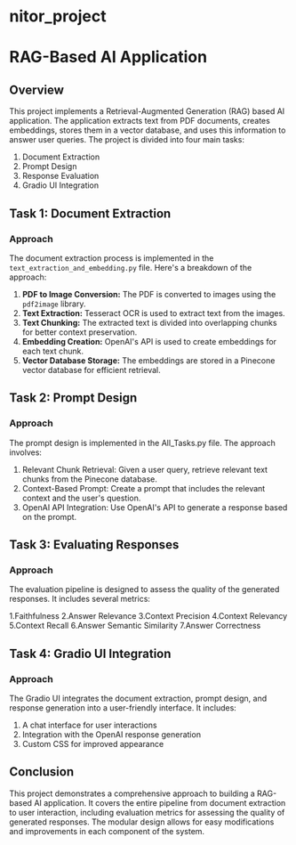# nitor_project
# RAG-Based AI Application

## Overview

This project implements a Retrieval-Augmented Generation (RAG) based AI application. The application extracts text from PDF documents, creates embeddings, stores them in a vector database, and uses this information to answer user queries. The project is divided into four main tasks:

1. Document Extraction
2. Prompt Design
3. Response Evaluation
4. Gradio UI Integration

## Task 1: Document Extraction

### Approach

The document extraction process is implemented in the `text_extraction_and_embedding.py` file. Here's a breakdown of the approach:

1. **PDF to Image Conversion:** The PDF is converted to images using the `pdf2image` library.
2. **Text Extraction:** Tesseract OCR is used to extract text from the images.
3. **Text Chunking:** The extracted text is divided into overlapping chunks for better context preservation.
4. **Embedding Creation:** OpenAI's API is used to create embeddings for each text chunk.
5. **Vector Database Storage:** The embeddings are stored in a Pinecone vector database for efficient retrieval.

## Task 2: Prompt Design

### Approach

The prompt design is implemented in the All_Tasks.py file. The approach involves:

1. Relevant Chunk Retrieval: Given a user query, retrieve relevant text chunks from the Pinecone database.
2. Context-Based Prompt: Create a prompt that includes the relevant context and the user's question.
3. OpenAI API Integration: Use OpenAI's API to generate a response based on the prompt.


## Task 3: Evaluating Responses

### Approach

The evaluation pipeline is designed to assess the quality of the generated responses. It includes several metrics:

1.Faithfulness
2.Answer Relevance
3.Context Precision
4.Context Relevancy
5.Context Recall
6.Answer Semantic Similarity
7.Answer Correctness


## Task 4: Gradio UI Integration

### Approach

The Gradio UI integrates the document extraction, prompt design, and response generation into a user-friendly interface. It includes:

1. A chat interface for user interactions
2. Integration with the OpenAI response generation
3. Custom CSS for improved appearance

## Conclusion

This project demonstrates a comprehensive approach to building a RAG-based AI application. It covers the entire pipeline from document extraction to user interaction, including evaluation metrics for assessing the quality of generated responses. The modular design allows for easy modifications and improvements in each component of the system.

